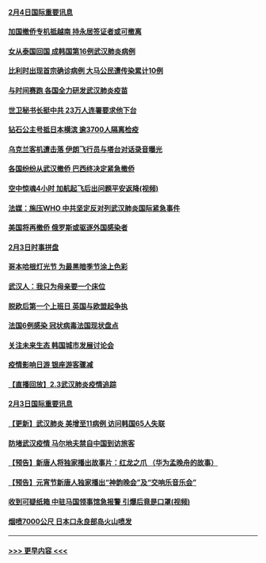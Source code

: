 #### [2月4日国际重要讯息](../pages/prog202/a102768884.md?t=02042055) 
#### [加国撤侨专机抵越南 持永居签证者或可撤离](../pages/prog202/a102768877.md?t=02042055) 
#### [女从泰国回国 成韩国第16例武汉肺炎病例](../pages/prog202/a102768669.md?t=02042055) 
#### [比利时出现首宗确诊病例 大马公民遭传染累计10例](../pages/prog202/a102768824.md?t=02042055) 
#### [与时间赛跑 各国全力研发武汉肺炎疫苗](../pages/prog202/a102768738.md?t=02042055) 
#### [世卫秘书长挺中共 23万人连署要求他下台](../pages/prog202/a102768717.md?t=02042055) 
#### [钻石公主号抵日本横滨 逾3700人隔离检疫](../pages/prog202/a102768714.md?t=02042055) 
#### [乌克兰客机遭击落 伊朗飞行员与塔台对话录音曝光](../pages/prog202/a102768645.md?t=02042055) 
#### [各国纷纷从武汉撤侨 巴西终决定紧急撤侨](../pages/prog202/a102768630.md?t=02042055) 
#### [空中惊魂4小时 加航起飞后出问题平安返降(视频)](../pages/prog202/a102768601.md?t=02042055) 
#### [法媒：施压WHO 中共坚定反对列武汉肺炎国际紧急事件](../pages/prog202/a102768584.md?t=02042055) 
#### [美国将再撤侨 俄罗斯或驱逐外国感染者](../pages/prog202/a102768247.md?t=02042055) 
#### [2月3日时事拼盘](../pages/prog202/a102768402.md?t=02042055) 
#### [哥本哈根灯光节 为最黑暗季节涂上色彩](../pages/prog202/a102768369.md?t=02042055) 
#### [武汉人：我只为母亲要一个床位](../pages/prog202/a102768250.md?t=02042055) 
#### [脱欧后第一个上班日 英国与欧盟起争执](../pages/prog202/a102768252.md?t=02042055) 
#### [法国6例感染 冠状病毒法国现状盘点](../pages/prog202/a102768157.md?t=02042055) 
#### [关注未来生态 韩国城市发展讨论会](../pages/prog202/a102768153.md?t=02042055) 
#### [疫情影响日游 银座游客骤减](../pages/prog202/a102768160.md?t=02042055) 
#### [【直播回放】2.3武汉肺炎疫情追踪](../pages/prog202/a102768128.md?t=02042055) 
#### [2月3日国际重要讯息](../pages/prog202/a102767896.md?t=02042055) 
#### [【更新】武汉肺炎 美增至11病例 访问韩国65人失联](../pages/prog202/a102758911.md?t=02042055) 
#### [防堵武汉疫情 马尔地夫禁自中国到访旅客](../pages/prog202/a102767847.md?t=02042055) 
#### [【预告】新唐人将独家播出故事片：红龙之爪 （华为孟晚舟的故事）](../pages/prog202/a102767728.md?t=02042055) 
#### [【预告】元宵节新唐人独家播出“神韵晚会”及“交响乐音乐会”](../pages/prog202/a102767674.md?t=02042055) 
#### [收到可疑纸箱 中驻马国领事馆急报警 引爆后竟是口罩(视频)](../pages/prog202/a102767695.md?t=02042055) 
#### [烟喷7000公尺 日本口永良部岛火山喷发](../pages/prog202/a102767687.md?t=02042055) 

----
#### [ >>> 更早内容 <<< ](../indexes/prog202-earlier.md)
